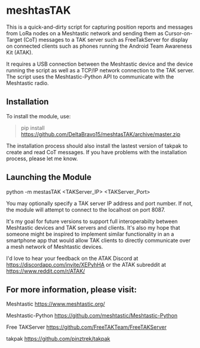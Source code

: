 # meshtasTAK
This is a quick-and-dirty script for capturing position reports and messages from LoRa nodes on a Meshtastic network and sending them as Cursor-on-Target (CoT) messages to a TAK server such as FreeTakServer for display on connected clients such as phones running the Android Team Awareness Kit (ATAK).

It requires a USB connection between the Meshtastic device and the device running the script as well as a TCP/IP network connection to the TAK server. The script uses the Meshtastic-Python API to communicate with the Meshtastic radio.

## Installation
To install the module, use:

> pip install https://github.com/DeltaBravo15/meshtasTAK/archive/master.zip

The installation process should also install the lastest version of takpak to create and read CoT messages. If you have problems with the installation process, please let me know.

## Launching the Module
python -m mestasTAK <TAKServer_IP> <TAKServer_Port>

You may optionally specify a TAK server IP address and port number. If not, the module will attempt to connect to the localhost on port 8087.

It's my goal for future versions to support full interoperabilty between Meshtastic devices and TAK servers and clients. It's also my hope that someone might be inspired to implement similar functionality in an a smartphone app that would allow TAK clients to directly communicate over a mesh network of Meshtastic devices.

I'd love to hear your feedback on the ATAK Discord at https://discordapp.com/invite/XEPyhHA or the ATAK subreddit at https://www.reddit.com/r/ATAK/

## For more information, please visit:
Meshtastic https://www.meshtastic.org/

Meshtastic-Python https://github.com/meshtastic/Meshtastic-Python

Free TAKServer https://github.com/FreeTAKTeam/FreeTAKServer

takpak https://github.com/pinztrek/takpak
